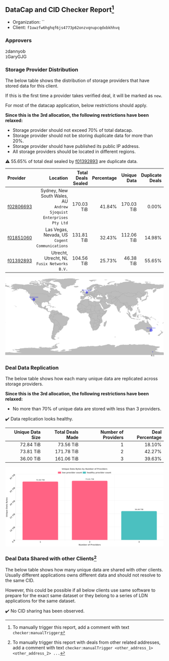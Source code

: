 ## DataCap and CID Checker Report[^1]
 - Organization: ``
 - Client: `f1uwzfw6hghqf6js4773p62onzvqnupcqdxbkhhvq`
### Approvers
`2`dannyob<br/>`1`GaryGJG


### Storage Provider Distribution
The below table shows the distribution of storage providers that have stored data for this client.

If this is the first time a provider takes verified deal, it will be marked as `new`.

For most of the datacap application, below restrictions should apply.

**Since this is the 3rd allocation, the following restrictions have been relaxed:**
 - Storage provider should not exceed 70% of total datacap.
 - Storage provider should not be storing duplicate data for more than 20%.
 - Storage provider should have published its public IP address.
 - All storage providers should be located in different regions.

⚠️ 55.65% of total deal sealed by [f01392893](https://filfox.info/en/address/f01392893) are duplicate data.

| Provider                                              |                                                              Location | Total Deals Sealed | Percentage | Unique Data | Duplicate Deals |
| :---------------------------------------------------- | --------------------------------------------------------------------: | -----------------: | ---------: | ----------: | --------------: |
| [f02806693](https://filfox.info/en/address/f02806693) | Sydney, New South Wales, AU<br/>`Andrew Sjoquist Enterprises Pty Ltd` |         170.03 TiB |     41.84% |  170.03 TiB |           0.00% |
| [f01851060](https://filfox.info/en/address/f01851060) |                     Las Vegas, Nevada, US<br/>`Cogent Communications` |         131.81 TiB |     32.43% |  112.06 TiB |          14.98% |
| [f01392893](https://filfox.info/en/address/f01392893) |                        Utrecht, Utrecht, NL<br/>`Fusix Networks B.V.` |         104.56 TiB |     25.73% |   46.38 TiB |          55.65% |

<img src="https://raw.githubusercontent.com/data-preservation-programs/filplus-checker-assets/main/filecoin-project/filecoin-plus-large-datasets/issues/1200/1707859646460.png"/>

### Deal Data Replication
The below table shows how each many unique data are replicated across storage providers.


**Since this is the 3rd allocation, the following restrictions have been relaxed:**
- No more than 70% of unique data are stored with less than 3 providers.

✔️ Data replication looks healthy.

| Unique Data Size | Total Deals Made | Number of Providers | Deal Percentage |
| ---------------: | ---------------: | ------------------: | --------------: |
|        72.84 TiB |        73.56 TiB |                   1 |          18.10% |
|        73.81 TiB |       171.78 TiB |                   2 |          42.27% |
|        36.00 TiB |       161.06 TiB |                   3 |          39.63% |

<img src="https://raw.githubusercontent.com/data-preservation-programs/filplus-checker-assets/main/filecoin-project/filecoin-plus-large-datasets/issues/1200/1707859647398.png"/>

### Deal Data Shared with other Clients[^3]
The below table shows how many unique data are shared with other clients.
Usually different applications owns different data and should not resolve to the same CID.

However, this could be possible if all below clients use same software to prepare for the exact same dataset or they belong to a series of LDN applications for the same dataset.

✔️ No CID sharing has been observed.

[^1]: To manually trigger this report, add a comment with text `checker:manualTrigger`

[^2]: Deals from those addresses are combined into this report as they are specified with `checker:manualTrigger`

[^3]: To manually trigger this report with deals from other related addresses, add a comment with text `checker:manualTrigger <other_address_1> <other_address_2> ...`
